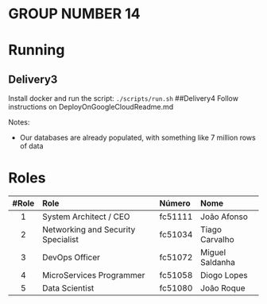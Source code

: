 # GROUP NUMBER 14

# Running
## Delivery3
Install docker and run the script:
`./scripts/run.sh`
##Delivery4
Follow instructions on DeployOnGoogleCloudReadme.md

Notes: 
- Our databases are already populated, with something like 7 million rows of data

# Roles
#Role | Role                                | Número  | Nome            
 :--: |:----------------------------------- | :------ |:---------------
1     | System Architect / CEO              | fc51111 | João Afonso     
2     | Networking and Security Specialist  | fc51034 | Tiago Carvalho  
3     | DevOps Officer                      | fc51072 | Miguel Saldanha 
4     | MicroServices Programmer            | fc51058 | Diogo Lopes
5     | Data Scientist                      | fc51080 | João Roque
